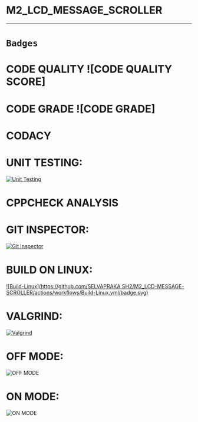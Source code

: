 # M2_LCD_MESSAGE_SCROLLER
-----------------------------------------------------------
# `Badges`
# CODE QUALITY ![CODE QUALITY SCORE]
# CODE GRADE ![CODE GRADE]

# CODACY

# UNIT TESTING:
[![Unit Testing](https://github.com/SELVAPRAKASH2/M2_LCD-MESSAGE-SCROLLER/actions/workflows/Unit%20Testing.yml/badge.svg)](https://github.com/SELVAPRAKASH2/M2_LCD-MESSAGE-SCROLLER/actions/workflows/Unit%20Testing.yml)


# CPPCHECK ANALYSIS



# GIT INSPECTOR:
[![Git Inspector](https://github.com/SELVAPRAKASH2/M2_LCD-MESSAGE-SCROLLER/actions/workflows/Git%20Inspector.yml/badge.svg)](https://github.com/SELVAPRAKASH2/M2_LCD-MESSAGE-SCROLLER/actions/workflows/Git%20Inspector.yml)



# BUILD ON LINUX:
[![Build-Linux](https://github.com/SELVAPRAKA
SH2/M2_LCD-MESSAGE-SCROLLER/actions/workflows/Build-Linux.yml/badge.svg)](https://github.com/SELVAPRAKASH2/M2_LCD-MESSAGE-SCROLLER/actions/workflows/Build-Linux.yml)



# VALGRIND:
[![Valgrind](https://github.com/SELVAPRAKASH2/M2_LCD-MESSAGE-SCROLLER/actions/workflows/Valgrind.yml/badge.svg)](https://github.com/SELVAPRAKASH2/M2_LCD-MESSAGE-SCROLLER/actions/workflows/Valgrind.yml)


# OFF MODE:
![OFF MODE](https://user-images.githubusercontent.com/102603354/164968273-8cf4310c-bd8b-4b69-b711-0e70615d3450.jpg)



# ON MODE:
![ON MODE](https://user-images.githubusercontent.com/102603354/164968284-553b2129-375d-42d2-b6dd-61b7bf7f9a39.jpg)
